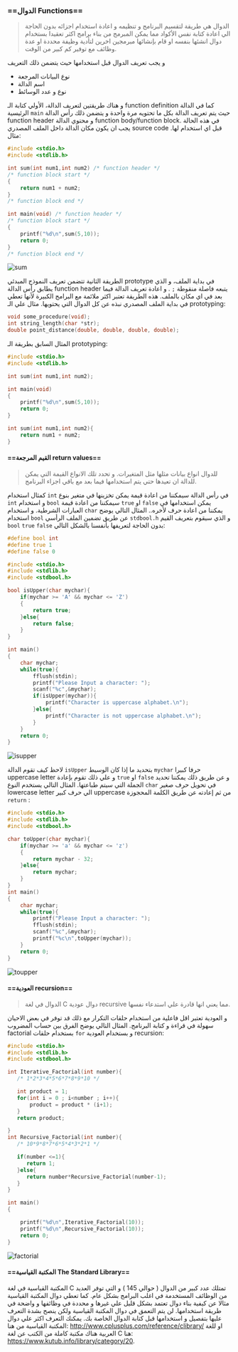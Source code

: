 ### ==الدوال Functions==

> الدوال هي طريقة لتقسيم البرنامج و تنظيمه و اعادة استخدام اجزائه بدون الحاجة الي اعادة كتابة نفس الأكواد مما يمكن المبرمج من بناء برامج اكثر تعقيدا بستخدام دوال انشئها بنفسه او قام بإنشائها مبرمجين اخرين لتأدية وظيفة محددة او عدة وظائف مع توفير كم كبير من الوقت. 

و يجب تعريف الدوال قبل استخدامها حيث يتضمن ذلك التعريف 

- نوع البيانات المرجعة 
- اسم الدالة
- نوع و عدد الوسائط

و هناك طريقتين لتعريف الدالة، الأولي كتابة الـ  function definition كما في الدالة الرئيسية `main` حيث يتم تعريف الدالة بكل ما تحتويه مرة واحدة و يتضمن ذلك رأس الدالة function header و محتوي الدالة function body/function block.  في هذه الحالة يجب ان يكون مكان الدالة داخل الملف المصدري source code قبل اي استخدام لها. مثال:

```c
#include <stdio.h>
#include <stdlib.h>

int sum(int num1,int num2) /* function header */
/* function block start */
{
    return num1 + num2;
}
/* function block end */

int main(void) /* function header */
/* function block start */
{
    printf("%d\n",sum(5,10));
    return 0;
}
/* function block end */
```

![sum](sum.png)

الطريقة الثانية تتضمن تعريف النموذج المبدئي prototype في بداية الملف، و الذي يطابق رأس الدالة function header يتبعه فاصلة منقوطة `;` . و اعادة تعريف الدالة فيما بعد في اي مكان بالملف. هذه الطريقة تعتبر اكثر ملائمة مع البرامج الكبيرة لأنها تعطي في بداية الملف المصدري نبذه عن كل الدوال التي يحتويها. مثال علي الـ prototyping: 

```c
void some_procedure(void);
int string_length(char *str);
double point_distance(double, double, double, double);
```

المثال السابق بطريقة الـ prototyping: 

```c
#include <stdio.h>
#include <stdlib.h>

int sum(int num1,int num2);

int main(void)
{
    printf("%d\n",sum(5,10));
    return 0;
}

int sum(int num1,int num2){
    return num1 + num2;
}
```



#### ==القيم المرجعة return values==

> للدوال انواع بيانات مثلها مثل المتغيرات. و تحدد تلك الانواع القيمة التي يمكن للدالة ان تعيدها حتي يتم استخدامها فيما بعد مع باقي اجزاء البرنامج.

كمثال استخدام `int` في رأس الدالة سيمكننا من اعادة قيمة يمكن تخزينها في متغير بنوع `int` و استخدام `bool` سيمكننا من اعادة قيمة `true` او `false` يمكن استخدامها في العبارات الشرطية. و استخدام `char` يمكننا من اعادة حرف لأخره.. المثال التالي  يوضح استخدام `bool` عن طريق تضمين الملف الرأسي `stdbool.h` و الذي سيقوم بتعريف القيم `bool` `true` `false` بدون الحاجة لتعريفها بأنفسنا بالشكل التالي:

```c
#define bool int
#define true 1
#define false 0
```

```c
#include <stdio.h>
#include <stdlib.h>
#include <stdbool.h>

bool isUpper(char mychar){
    if(mychar >= 'A' && mychar <= 'Z')
    {
        return true;
    }else{
        return false;
    }
}

int main()
{
    char mychar;
    while(true){
        fflush(stdin);
        printf("Please Input a character: ");
        scanf("%c",&mychar);
        if(isUpper(mychar)){
            printf("Character is uppercase alphabet.\n");
        }else{
            printf("Character is not uppercase alphabet.\n");
        }
    }
    return 0;
}

```

![isupper](isupper.png)

لاحظ كيف تقوم الدالة `isUpper` بتحديد ما إذا كان الوسيط `mychar` حرفا كبيرا uppercase letter و علي ذلك تقوم بإعادة `true` او `false` و عن طريق ذلك يمكننا تحديد الجملة التي سيتم طباعتها. المثال التالي يستخدم النوع `char` في تحويل حرف صغير lowercase letter الي حرف كبير uppercase من ثم إعادته عن طريق الكلمة المحجوزة `return` :

```c
#include <stdio.h>
#include <stdlib.h>
#include <stdbool.h>

char toUpper(char mychar){
    if(mychar >= 'a' && mychar <= 'z')
    {
        return mychar - 32;
    }else{
        return mychar;
    }
}
int main()
{
    char mychar;
    while(true){
        printf("Please Input a character: ");
        fflush(stdin);
        scanf("%c",&mychar);
        printf("%c\n",toUpper(mychar));
    }
    return 0;
}
```

![toupper](toupper.png)



#### ==العودية recursion==

> الدوال في لغة C دوال عودية recursive مما يعني انها قادرة علي استدعاء نفسها.

 و العودية تعتبر اقل فاعلية من استخدام حلقات التكرار مع ذلك قد توفر في بعض الاحيان سهولة في قراءة و كتابة البرنامج. المثال التالي يوضح الفرق بين حساب المضروب factorial بستخدام حلقات `for` و بستخدام العودية recursion:

```c
#include <stdio.h>
#include <stdlib.h>
#include <stdbool.h>

int Iterative_Factorial(int number){
   /* 1*2*3*4*5*6*7*8*9*10 */

   int product = 1;
   for(int i = 0 ; i<number ; i++){
       product = product * (i+1);
   }
   return product;

}
int Recursive_Factorial(int number){
   /* 10*9*8*7*6*5*4*3*2*1 */

   if(number <=1){
      return 1;
   }else{
      return number*Recursive_Factorial(number-1);
   }
}

int main()
{

    printf("%d\n",Iterative_Factorial(10));
    printf("%d\n",Recursive_Factorial(10));
    return 0;
}

```

![factorial](factorial.png)



#### ==المكتبة القياسية The Standard Library==

المكتبة القياسية في لغة C تمتلك عدد كبير من الدوال ( حوالي 145 ) و التي توفر العديد من الوظائف المستخدمة في اغلب البرامج بشكل عام. كما تعطي دوال المكتبة القياسية مثالا عن كيفية بناء دوال تعتمد بشكل قليل علي غيرها و محددة في وظائفها و واضحة في طريقة استخدامها. لن يتم التعمق في دوال المكتبة القياسية ولكن ينصح بشدة التعرف عليها بتفصيل و استخدامها قبل كتابة الدوال الخاصة بك. يمكنك التعرف اكثر علي دوال المكتبة القياسية من هنا: http://www.cplusplus.com/reference/clibrary/  او للغة العربية هناك مكتبة كاملة من الكتب عن لغة C هنا: https://www.kutub.info/library/category/20.